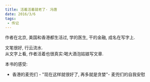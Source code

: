 ```yaml
---
title: 活着活着就老了- 冯唐
date: 2016/3/6
tags:
 - 传记
---
```


作者在北京, 美国和香港都生活过, 学的医生, 干的金融, 成名在写字上.

文笔很好, 行云流水.  
从文字上看, 作者活着也很真实:喝大酒泡姑娘写文章.



本书的感受:
* 香港的麦兜们 - "现在这样就很好了, 再多就是贪婪"- 麦兜们的自我安慰